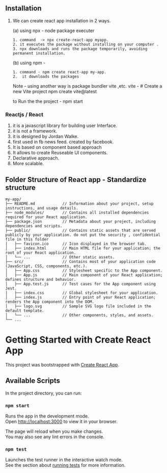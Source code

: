## Installation 
1. We can create react app installation in 2 ways.

    (a) using npx - node package executer
    ```
    1. command  -> npx create-react-app myapp.
    2. it executes the package without installing on your computer .
    3. npx downloads and runs the package temporarily, avoiding permanent installation.

    ```
    (b) using npm -
    ```
    1. command - npm create react-app my-app. 
    2.  it downloads the packages
    ```
    Note - using another way is package bundler vite ,etc. 
    vite - # Create a new Vite project
            npm create vite@latest
    
    to Run the the project - npm start

### Reactjs / React

1. it is a javascript library for building user Interface.
2. it is not a framework.
3. it is designed by Jordan Walke.
4. first used in fb news feed. created by facebook.
5. It is based on component based approach
6. It allows to create Reuseable UI components.
3. Declarative approach.
4. More scalable.


## Folder Structure of React app - Standardize structure
```
my-app/
├── README.md            // Information about your project, setup instructions, and usage details.
├── node_modules/        // Contains all installed dependencies required for your React application.
├── package.json         // Metadata about your project, including dependencies and scripts.
├── public/              // Contains static assets that are served publicly by your application. do not put the security , confidential file in this folder
│   ├── favicon.ico      // Icon displayed in the browser tab.
│   ├── index.html       // Main HTML file for your application; the root of your React application.
│   └── ...              // Other static assets.
├── src/                 // Contains most of your application code (JavaScript, CSS, components, etc.).
│   ├── App.css          // Stylesheet specific to the App component.
│   ├── App.js           // Main component of your React application; defines structure and behavior.
│   ├── App.test.js      // Test cases for the App component using Jest.
│   ├── index.css        // Global stylesheet for your application.
│   ├── index.js         // Entry point of your React application; renders the App component into the DOM.
│   ├── logo.svg         // Sample SVG logo file included in the default template.
│   └── ...              // Other components, styles, and assets.
└── ...

```

# Getting Started with Create React App

This project was bootstrapped with [Create React App](https://github.com/facebook/create-react-app).

## Available Scripts

In the project directory, you can run:

### `npm start`

Runs the app in the development mode.\
Open [http://localhost:3000](http://localhost:3000) to view it in your browser.

The page will reload when you make changes.\
You may also see any lint errors in the console.

### `npm test`

Launches the test runner in the interactive watch mode.\
See the section about [running tests](https://facebook.github.io/create-react-app/docs/running-tests) for more information.
